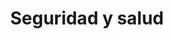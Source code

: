---
title: Seguridad y salud
content:
  - Coordinador de seguridad y salud
  - Redacción de estudios de seguridad y salud
  - Revisión de presupuestos y certificaciones
icon: fa-solid fa-helmet-safety
column: left
---